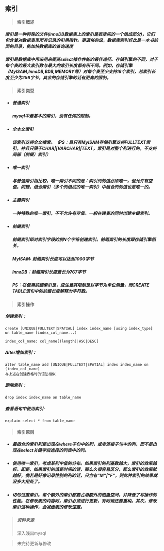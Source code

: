 ## 索引



> #### 索引概述

#####  	索引是一种特殊的文件(InnoDB数据表上的索引是表空间的一个组成部分)，它们包含着对数据表里所有记录的引用指针。更通俗的说，数据库索引好比是一本书前面的目录，能加快数据库的查询速度 

##### 	索引是数据库中用来用来提高select操作性能的最佳途径。存储引擎的不同，对于每个表的最大索引数与最大的索引长度都有所不同。例如，存储引擎（MyISAM,InnoDB,BDB,MEMORY等）对每个表至少支持16个索引，总索引长度至少为256字节，其余的存储引擎的话有更高的限制。



> #### 索引类型

* ##### 普通索引

  ##### mysql中最基本的索引，没有任何的限制。

* ##### 全本文索引

  ##### 该索引支持全文搜索。（PS：目只有MyISAM存储引擎支持FULLTEXT索引，并且只限于CHAR||VARCHAR||TEXT，索引是对整个列进行的，不支持局部（前缀）索引）

* ##### 唯一索引

  ##### 与普通索引相比较，唯一索引不同的是：索引列的值必须唯一，但允许有空值。同理，组合索引（多个列组成的唯一索引）中组合列的值也是唯一的。

* ##### 主键索引

  ##### 一种特殊的唯一索引，不不允许有空值。一般在建表的同时创建主键索引。	

* ##### 前缀索引

  ##### 前缀索引即对索引字段的前N个字符创建索引。前缀索引的长度跟存储引擎相关。

  ##### MyISAM:  前缀索引长度可以达到1000字节

  ##### InnoDB：前缀索引长度最长为767字节

  ##### PS：在使用前缀索引是，应注意其限制是以字节为单位测量，而CREATE TABLE语句中的前缀长度解释为字符数。



> #### 	索引操作

##### 创建索引：

```
create [UNIQUE|FULLTEXT|SPATIAL] index index_name [using index_type] on table_name (index_col_name...)

index_col_name: col_name[(length)|ASC|DESC]
```

##### Alter增加索引：

```
alter table_name add [UNIQUE|FULLTEXT|SPATIAL] index index_name on
(index_col_name)
与上述在创建表格时的语法相似
```

##### 删除索引：

```
drop index index_name on table_name
```

##### 查看语句中使用索引:

```
explain select * from table_name
```



> #### 索引原则



* ##### 最适合的索引列是出现在where子句中的列，或者连接子句中的列，而不是出现在select关键字后选择的列表中的列。

* ##### 使用唯一索引，考虑某列中值的分布。如果索引的列基数越大，索引的效果越好。即是，如果索引的值是时间的话，那么久很容易区分，那么索引的效果就越好，倘若是好像记录性别的列的话，只含有“M”|"F"，则此种索引的效果就没多大用处了。

* ##### 切勿过度索引。每个额外的索引都要占用额外的磁盘空间，并降低了写操作的性能。在修改表的内容时，索引必须进行更新，有时候还要重构。其次，修改索引这种操作，会减缓表的修改速度。



> ##### 资料来源
>
> 深入浅出mysql



> 未完待更新与修改